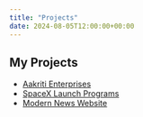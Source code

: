 ```yaml
---
title: "Projects"
date: 2024-08-05T12:00:00+00:00
---
```


## My Projects

- [Aakriti Enterprises](aakriti/)
- [SpaceX Launch Programs](spacex/)
- [Modern News Website](news/)